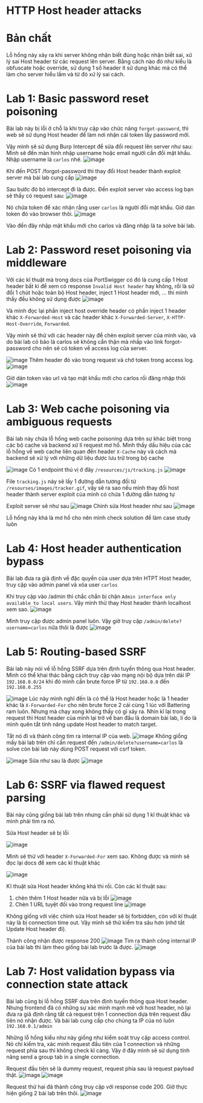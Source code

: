 # HTTP Host header attacks

# Bản chất
Lỗ hổng này xảy ra khi server không nhận biết đúng hoặc nhận biết sai, xử lý sai Host header từ các request lên server. Bằng cách nào đó như kiểu là obfuscate hoặc override, sử dụng 1 số header ít sử dụng khác mà có thể làm cho server hiểu lầm và từ đó xử lý sai cách.

# Lab 1: Basic password reset poisoning
Bài lab này bị lỗi ở chỗ là khi truy cập vào chức năng `forgot-password`, thì web sẽ sử dụng Host header để làm nơi nhận cái token lấy password mới.

Vậy mình sẽ sử dụng Burp Intercept để sửa đổi request lên server như sau:
Mình sẽ đến màn hình nhập username hoặc email người cần đổi mật khẩu. Nhập username là `carlos` nhé.
![image](https://hackmd.io/_uploads/B1Am_o5AA.png)

Khi đến POST /forgot-password thì thay đổi Host header thành exploit server mà bài lab cung cấp
![image](https://hackmd.io/_uploads/S1UO_j5AR.png)

Sau bước đó bỏ intercept đi là được. Đến exploit server vào access log bạn sẽ thấy có request sau:
![image](https://hackmd.io/_uploads/B1b2uo9CR.png)

Nó chứa token để xác nhận rằng user `carlos` là người đổi mật khẩu. Giờ dán token đó vào browser thôi.
![image](https://hackmd.io/_uploads/Sk0ltj9AA.png)

Vào đến đây nhập mật khẩu mới cho carlos và đăng nhập là ta solve bài lab.

# Lab 2: Password reset poisoning via middleware
Với các kĩ thuật mà trong docs của PortSwigger có đó là cung cấp 1 Host header bất kì để xem có response `Invalid Host header` hay không, rồi là sử đổi 1 chút hoặc toàn bộ Host header, inject 1 Host header mới, ... thì mình thấy đều không sử dụng được
![image](https://hackmd.io/_uploads/S1ZqjsqRC.png)

Và mình đọc lại phần inject host override header có phần inject 1 header khác `X-Forwarded-Host` và các header khác `X-Forwarded-Server`, `X-HTTP-Host-Override`, `Forwarded`. 

Vậy mình sẽ thử với các header này để chèn exploit server của mình vào, và do bài lab có bảo là carlos sẽ không cẩn thận mà nhấp vào link forgot-password cho nên sẽ có token về access log của server. 

![image](https://hackmd.io/_uploads/B1VvaFoA0.png)
Thêm header đó vào trong request và chờ token trong access log.
![image](https://hackmd.io/_uploads/SJ2K6toC0.png)

Giờ dán token vào url và tạo mật khẩu mới cho carlos rồi đăng nhập thôi
![image](https://hackmd.io/_uploads/SynaTFoAR.png)



# Lab 3: Web cache poisoning via ambiguous requests
Bài lab này chứa lỗ hổng web cache poisoning dựa trên sự khác biệt trong các bộ cache và backend xử lí request mơ hồ. 
Mình thấy dấu hiệu của các lỗ hổng về web cache liên quan đến header `X-Cache` này và cách mà backend sẽ xử lý với những dữ liệu được lưu trữ trong bộ cache

![image](https://hackmd.io/_uploads/BklVbAqCR.png)
Có 1 endpoint thú vị ở đây `/resources/js/tracking.js`
![image](https://hackmd.io/_uploads/S1HobC5AC.png)

File `tracking.js` này sẽ lấy 1 đường dẫn tương đối từ `/resourses/images/tracker.gif`, vậy sẽ ra sao nếu mình thay đổi host header thành server exploit của mình có chứa 1 đường dẫn tương tự

Exploit server sẽ như sau
![image](https://hackmd.io/_uploads/S1WHQ0c0C.png)
Chỉnh sửa Host header như sau
![image](https://hackmd.io/_uploads/rkyomR5CC.png)

Lỗ hổng này khá là mơ hồ cho nên mình check solution để làm case study luôn


# Lab 4: Host header authentication bypass
Bài lab đưa ra giả định về đặc quyền của user dựa trên HTPT Host header, truy cập vào admin panel và xóa user `carlos`

Khi truy cập vào /admin thì chắc chắn bị chặn 
`Admin interface only available to local users`. Vậy mình thử thay Host header thành localhost xem sao.
![image](https://hackmd.io/_uploads/BkxEJh9RA.png)

Mình truy cập được admin panel luôn.
Vậy giờ truy cập `/admin/delete?username=carlos` nữa thôi là được
![image](https://hackmd.io/_uploads/SyZY1ncRR.png)

# Lab 5: Routing-based SSRF
Bài lab này nói về lỗ hổng SSRF dựa trên định tuyến thông qua Host header. Mình có thể khai thác bằng cách truy cập vào mạng nội bộ dựa trên dải IP `192.168.0.0/24` khi đó mình cần brute force IP từ `192.168.0.0` đến `192.168.0.255`

![image](https://hackmd.io/_uploads/SJUGq65RA.png)
Lúc này mình nghĩ đến là có thể là Host header hoặc là 1 header khác là `X-Forwarded-For` cho nên brute force 2 cái cùng 1 lúc với Battering ram luôn. Nhưng mà chạy xong không thấy có gì xảy ra. Nhìn kĩ lại trong request thì Host header của mình lại trở về ban đầu là domain bài lab, lí do là mình quên tắt tính năng update Host header to match target.

Tắt nó đi và thành công tìm ra internal IP của web. 
![image](https://hackmd.io/_uploads/HyqTq69CA.png)
Không giống mấy bài lab trên chỉ cần request đến `/admin/delete?username=carlos` là solve còn bài lab này dùng POST request với csrf token.

![image](https://hackmd.io/_uploads/Hy28jpqRA.png)
Sửa như sau là được
![image](https://hackmd.io/_uploads/B1jjopcCR.png)

# Lab 6: SSRF via flawed request parsing
Bài này cũng giống bài lab trên nhưng cần phải sử dụng 1 kĩ thuật khác và mình phải tìm ra nó.

Sửa Host header sẽ bị lỗi

![image](https://hackmd.io/_uploads/Hk3I269CR.png)

Mình sẽ thử với header `X-Forwarded-For` xem sao. Không được và mình sẽ đọc lại docs để xem các kĩ thuật khác

![image](https://hackmd.io/_uploads/SJ0n3TcAA.png)

Kĩ thuật sửa Host header không khả thi rồi. Còn các kĩ thuật sau: 
1. chèn thêm 1 Host header nữa và bị lỗi
![image](https://hackmd.io/_uploads/rJx86TcC0.png)
2. Chèn 1 URL tuyệt đối vào trong request line
![image](https://hackmd.io/_uploads/rkHn6aq00.png)

Không giống với việc chỉnh sửa Host header sẽ bị forbidden, còn với kĩ thuật này là bị connection time out. Vậy mình sẽ thử kiểm tra sâu hơn (nhớ tắt Update Host header đi).

Thành công nhận được response 200 
![image](https://hackmd.io/_uploads/S1IQAacCC.png)
Tìm ra thành công internal IP của bài lab thì làm theo giống bài lab trước là được.
![image](https://hackmd.io/_uploads/S1ntCT50A.png)

# Lab 7: Host validation bypass via connection state attack
Bài lab cũng bị lỗ hổng SSRF dựa trên định tuyến thông qua Host header. Nhưng frontend đã có những sự xác minh mạnh mẽ với host header, nó lại đưa ra giả định rằng tất cả request trên 1 connection dựa trên request đầu tiên nó nhận được. 
Và bài lab cung cấp cho chúng ta IP của nó luôn `192.168.0.1/admin`

Những lỗ hổng kiểu như này giống như kiểm soát truy cập access control. Nó chỉ kiểm tra, xác minh request đầu tiên của 1 connection và những request phía sau thì không check kĩ càng.
Vậy ở đây mình sẽ sử dụng tính năng send a group tab in a single connection. 

Request đầu tiên sẽ là dummy request, request phía sau là request payload thật. 
![image](https://hackmd.io/_uploads/ByAzg09RA.png)
![image](https://hackmd.io/_uploads/S12Ql05AA.png)

Request thứ hai đã thành công truy cập với response code 200. Giờ thực hiện giống 2 bài lab trên thôi.
![image](https://hackmd.io/_uploads/rJeFeA9RC.png)
